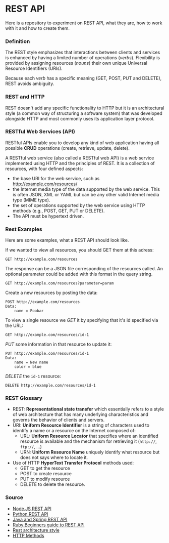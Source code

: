 # REST API

Here is a repository to experiment on REST API, what they are, how to work with it and how to create them.

### Definition

The REST style emphasizes that interactions between clients and services is enhanced by having a limited number of operations (*verbs*). 
Flexibility is provided by assigning resources (*nouns*) their own unique Universal Resource Identifiers (URIs). 

Because each *verb* has a specific meaning (GET, POST, PUT and DELETE), REST avoids ambiguity.

### REST and HTTP

REST doesn't add any specific functionality to HTTP but it is an architectural style (a common way of structuring a software system) that was developed alongside HTTP and most commonly uses its application layer protocol.

### RESTful Web Services (API)

RESTful APIs enable you to develop any kind of web application having all possible **CRUD** operations (create, retrieve, update, delete).

A RESTful web service (also called a RESTful web API) is a web service implemented using HTTP and the principles of REST. 
It is a collection of resources, with four defined aspects:

- the base URI for the web service, such as http://example.com/resources/
- the Internet media type of the data supported by the web service. This is often JSON, XML or YAML but can be any other valid Internet media type (MIME type).
- the set of operations supported by the web service using HTTP methods (e.g., POST, GET, PUT or DELETE).
- The API must be hypertext driven.


### Rest Examples

Here are some examples, what a REST API should look like.

If we wanted to view all resources, you should GET them at this adress:

	GET http://example.com/resources

The response can be a JSON file corresponding of the resources called. An optional parameter could be added with this format in the query string.

	GET http://example.com/resources?parameter=param

Create a new resources by posting the data:

    POST http://example.com/resources
    Data:
    	name = Foobar

To view a single resource we *GET* it by specifying that it's id specified via the URL:

	GET http://example.com/resources/id-1

*PUT* some information in that resource to update it:
    
    PUT http://example.com/resources/id-1
    Data:
    	name = New name
    	color = blue

*DELETE* the `id-1` resource:

	DELETE http://example.com/resources/id-1


### REST Glossary

- REST: **Representational state transfer** which essentially refers to a style of web architecture that has many underlying characteristics and governs the behavior of clients and servers.
- URI: **Uniform Resource Identifier** is a string of characters used to identify a name or a resource on the Internet composed of:
	- URL: **Uniform Resource Locator** that specifies where an identified resource is available and the mechanism for retrieving it (`http://`, `ftp://`, ...)
	- URN: **Uniform Resource Name** uniquely identify what resource but does not says where to locate it. 
- Use of HTTP **HyperText Transfer Protocol** methods used:
	- GET to get the resource
    - POST to create resource
    - PUT to modify resource
    - DELETE to delete the resource.

### Source

- [Node.JS REST API](https://www.codementor.io/olatundegaruba/nodejs-restful-apis-in-10-minutes-q0sgsfhbd)
- [Python REST API](https://www.codementor.io/sagaragarwal94/building-a-basic-restful-api-in-python-58k02xsiq)
- [Java and Spring REST API](https://spring.io/guides/gs/rest-service/)
- [Ruby Beginners guide to REST API](http://www.andrewhavens.com/posts/20/beginners-guide-to-creating-a-rest-api/)
- [Rest architecture style](http://www.ics.uci.edu/~fielding/pubs/dissertation/rest_arch_style.htm)
- [HTTP Methods](http://restfulapi.net/http-methods/)